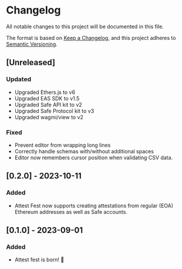 # Changelog

All notable changes to this project will be documented in this file.

The format is based on [Keep a Changelog](https://keepachangelog.com/en/1.0.0/), and this project adheres to [Semantic Versioning](https://semver.org/spec/v2.0.0.html).

## [Unreleased]

### Updated

- Upgraded Ethers.js to v6
- Upgraded EAS SDK to v1.5
- Upgraded Safe API kit to v2
- Upgraded Safe Protocol kit to v3
- Upgraded wagmi/view to v2

### Fixed

- Prevent editor from wrapping long lines
- Correctly handle schemas with/without additional spaces
- Editor now remembers cursor position when validating CSV data.

## [0.2.0] - 2023-10-11

### Added

- Attest Fest now supports creating attestations from regular (EOA) Ethereum addresses as well as Safe accounts.

## [0.1.0] - 2023-09-01

### Added

- Attest fest is born! 🎂
